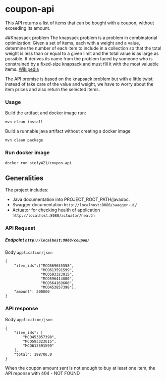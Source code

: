 coupon-api
===================

This API returns a list of items that can be bought with a coupon, without exceeding its amount.

##Knapsack problem
The knapsack problem is a problem in combinatorial optimization: Given a set of items, each with a weight and a value, determine the number of each item to include in a collection so that the total weight is less than or equal to a given limit and the total value is as large as possible. It derives its name from the problem faced by someone who is constrained by a fixed-size knapsack and must fill it with the most valuable items. [Wikipedia](https://en.wikipedia.org/wiki/Knapsack_problem)

The API premise is based on the knapsack problem but with a little twist: instead of take care of the value and weight, we have to worry about the item prices and also return the selected items.

### Usage 
Build the artifact and docker image run:
```
mvn clean install
```

Build a runnable java artifact without creating a docker image
```
mvn clean package
```

### Run docker image
```
docker run stefy421/coupon-api
```

## Generalities
The project includes:

- Java documentation into PROJECT_ROOT_PATH/javadoc.
- Swagger documentation `http://localhost:8080/swagger-ui/`
- Actuator for checking health of application `http://localhost:8080/actuator/health`

### API Request
##### Endpoint `http://localhost:8080/coupon/`
Body `application/json`
```
{
    "item_ids":["MCO569635558",
                "MCO613591599",
                "MCO593323015",
                "MCO596414800",
                "MCO564169608",
                "MCO453857398"],
    "amount": 200000
}
```

### API response
Body `application/json`
```
{
    "item_ids": [
        "MCO453857398",
        "MCO593323015",
        "MCO613591599"
    ],
    "total": 198700.0
}
```
When the coupon amount sent is not enough to buy at least one item, the API reponse with 404 - NOT FOUND

